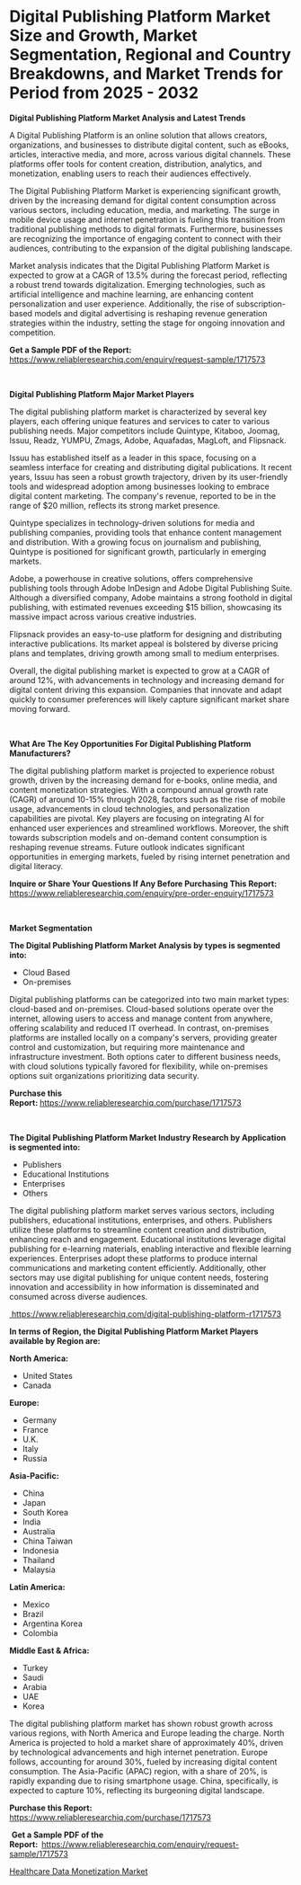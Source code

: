 <p><h1>Digital Publishing Platform Market Size and Growth, Market Segmentation, Regional and Country Breakdowns, and Market Trends for Period from 2025 -  2032</h1></p><p><strong>Digital Publishing Platform Market Analysis and Latest Trends</strong></p>
<p><p>A Digital Publishing Platform is an online solution that allows creators, organizations, and businesses to distribute digital content, such as eBooks, articles, interactive media, and more, across various digital channels. These platforms offer tools for content creation, distribution, analytics, and monetization, enabling users to reach their audiences effectively.</p><p>The Digital Publishing Platform Market is experiencing significant growth, driven by the increasing demand for digital content consumption across various sectors, including education, media, and marketing. The surge in mobile device usage and internet penetration is fueling this transition from traditional publishing methods to digital formats. Furthermore, businesses are recognizing the importance of engaging content to connect with their audiences, contributing to the expansion of the digital publishing landscape.</p><p>Market analysis indicates that the Digital Publishing Platform Market is expected to grow at a CAGR of 13.5% during the forecast period, reflecting a robust trend towards digitalization. Emerging technologies, such as artificial intelligence and machine learning, are enhancing content personalization and user experience. Additionally, the rise of subscription-based models and digital advertising is reshaping revenue generation strategies within the industry, setting the stage for ongoing innovation and competition.</p></p>
<p><strong>Get a Sample PDF of the Report:&nbsp;</strong> <a href="https://www.reliableresearchiq.com/enquiry/request-sample/1717573?utm_campaign=2290&utm_medium=2&utm_source=Github&utm_content=ia&utm_term=10032025&utm_id=digital-publishing-platform">https://www.reliableresearchiq.com/enquiry/request-sample/1717573</a></p>
<p>&nbsp;</p>
<p><strong>Digital Publishing Platform Major Market Players</strong></p>
<p><p>The digital publishing platform market is characterized by several key players, each offering unique features and services to cater to various publishing needs. Major competitors include Quintype, Kitaboo, Joomag, Issuu, Readz, YUMPU, Zmags, Adobe, Aquafadas, MagLoft, and Flipsnack.</p><p>Issuu has established itself as a leader in this space, focusing on a seamless interface for creating and distributing digital publications. It recent years, Issuu has seen a robust growth trajectory, driven by its user-friendly tools and widespread adoption among businesses looking to embrace digital content marketing. The company's revenue, reported to be in the range of $20 million, reflects its strong market presence.</p><p>Quintype specializes in technology-driven solutions for media and publishing companies, providing tools that enhance content management and distribution. With a growing focus on journalism and publishing, Quintype is positioned for significant growth, particularly in emerging markets.</p><p>Adobe, a powerhouse in creative solutions, offers comprehensive publishing tools through Adobe InDesign and Adobe Digital Publishing Suite. Although a diversified company, Adobe maintains a strong foothold in digital publishing, with estimated revenues exceeding $15 billion, showcasing its massive impact across various creative industries.</p><p>Flipsnack provides an easy-to-use platform for designing and distributing interactive publications. Its market appeal is bolstered by diverse pricing plans and templates, driving growth among small to medium enterprises.</p><p>Overall, the digital publishing market is expected to grow at a CAGR of around 12%, with advancements in technology and increasing demand for digital content driving this expansion. Companies that innovate and adapt quickly to consumer preferences will likely capture significant market share moving forward.</p></p>
<p>&nbsp;</p>
<p><strong>What Are The Key Opportunities For Digital Publishing Platform Manufacturers?</strong></p>
<p><p>The digital publishing platform market is projected to experience robust growth, driven by the increasing demand for e-books, online media, and content monetization strategies. With a compound annual growth rate (CAGR) of around 10-15% through 2028, factors such as the rise of mobile usage, advancements in cloud technologies, and personalization capabilities are pivotal. Key players are focusing on integrating AI for enhanced user experiences and streamlined workflows. Moreover, the shift towards subscription models and on-demand content consumption is reshaping revenue streams. Future outlook indicates significant opportunities in emerging markets, fueled by rising internet penetration and digital literacy.</p></p>
<p><strong>Inquire or Share Your Questions If Any Before Purchasing This Report:</strong> <a href="https://www.reliableresearchiq.com/enquiry/pre-order-enquiry/1717573?utm_campaign=2290&utm_medium=2&utm_source=Github&utm_content=ia&utm_term=10032025&utm_id=digital-publishing-platform">https://www.reliableresearchiq.com/enquiry/pre-order-enquiry/1717573</a></p>
<p>&nbsp;</p>
<p><strong>Market Segmentation</strong></p>
<p><strong>The Digital Publishing Platform Market Analysis by types is segmented into:</strong></p>
<p><ul><li>Cloud Based</li><li>On-premises</li></ul></p>
<p><p>Digital publishing platforms can be categorized into two main market types: cloud-based and on-premises. Cloud-based solutions operate over the internet, allowing users to access and manage content from anywhere, offering scalability and reduced IT overhead. In contrast, on-premises platforms are installed locally on a company's servers, providing greater control and customization, but requiring more maintenance and infrastructure investment. Both options cater to different business needs, with cloud solutions typically favored for flexibility, while on-premises options suit organizations prioritizing data security.</p></p>
<p><strong>Purchase this Report:&nbsp;</strong><a href="https://www.reliableresearchiq.com/purchase/1717573?utm_campaign=2290&utm_medium=2&utm_source=Github&utm_content=ia&utm_term=10032025&utm_id=digital-publishing-platform">https://www.reliableresearchiq.com/purchase/1717573</a></p>
<p>&nbsp;</p>
<p><strong>The Digital Publishing Platform Market Industry Research by Application is segmented into:</strong></p>
<p><ul><li>Publishers</li><li>Educational Institutions</li><li>Enterprises</li><li>Others</li></ul></p>
<p><p>The digital publishing platform market serves various sectors, including publishers, educational institutions, enterprises, and others. Publishers utilize these platforms to streamline content creation and distribution, enhancing reach and engagement. Educational institutions leverage digital publishing for e-learning materials, enabling interactive and flexible learning experiences. Enterprises adopt these platforms to produce internal communications and marketing content efficiently. Additionally, other sectors may use digital publishing for unique content needs, fostering innovation and accessibility in how information is disseminated and consumed across diverse audiences.</p></p>
<p><a href="https://www.reliableresearchiq.com/digital-publishing-platform-r1717573?utm_campaign=2290&utm_medium=2&utm_source=Github&utm_content=ia&utm_term=10032025&utm_id=digital-publishing-platform">&nbsp;https://www.reliableresearchiq.com/digital-publishing-platform-r1717573</a></p>
<p><strong>In terms of Region, the Digital Publishing Platform Market Players available by Region are:</strong></p>
<p>
    <p> <strong> North America: </strong>
        <ul>
            <li>United States</li>
            <li>Canada</li>
        </ul>
        </p> 
    <p> <strong> Europe: </strong>
        <ul>
            <li>Germany</li>
            <li>France</li>
            <li>U.K.</li>
            <li>Italy</li>
            <li>Russia</li>
        </ul>
        </p> 
    <p> <strong> Asia-Pacific: </strong>
        <ul>
            <li>China</li>
            <li>Japan</li>
            <li>South Korea</li>
            <li>India</li>
            <li>Australia</li>
            <li>China Taiwan</li>
            <li>Indonesia</li>
            <li>Thailand</li>
            <li>Malaysia</li>
        </ul>
        </p> 
    <p> <strong> Latin America: </strong>
        <ul>
            <li>Mexico</li>
            <li>Brazil</li>
            <li>Argentina Korea</li>
            <li>Colombia</li>
        </ul>
        </p> 
    <p> <strong> Middle East & Africa: </strong>
        <ul>
            <li>Turkey</li>
            <li>Saudi</li>
            <li>Arabia</li>
            <li>UAE</li>
            <li>Korea</li>
        </ul>
    </p>
    </p>
<p><p>The digital publishing platform market has shown robust growth across various regions, with North America and Europe leading the charge. North America is projected to hold a market share of approximately 40%, driven by technological advancements and high internet penetration. Europe follows, accounting for around 30%, fueled by increasing digital content consumption. The Asia-Pacific (APAC) region, with a share of 20%, is rapidly expanding due to rising smartphone usage. China, specifically, is expected to capture 10%, reflecting its burgeoning digital landscape.</p></p>
<p><strong>Purchase this Report: </strong><a href="https://www.reliableresearchiq.com/purchase/1717573?utm_campaign=2290&utm_medium=2&utm_source=Github&utm_content=ia&utm_term=10032025&utm_id=digital-publishing-platform">https://www.reliableresearchiq.com/purchase/1717573</a></p>
<p>&nbsp;<strong>Get a Sample PDF of the Report:&nbsp;&nbsp;</strong><a href="https://www.reliableresearchiq.com/enquiry/request-sample/1717573?utm_campaign=2290&utm_medium=2&utm_source=Github&utm_content=ia&utm_term=10032025&utm_id=digital-publishing-platform">https://www.reliableresearchiq.com/enquiry/request-sample/1717573</a></p>
<p><strong></strong></p>
<p><p><a href="https://github.com/klindsey95/Market-Research-Report-List-1/blob/main/healthcare-data-monetization-market.md?utm_campaign=2290&utm_medium=2&utm_source=Github&utm_content=ia&utm_term=10032025&utm_id=digital-publishing-platform">Healthcare Data Monetization Market</a></p></p>